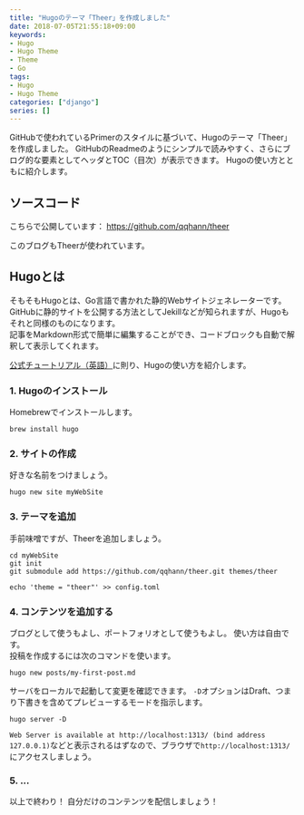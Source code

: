 ```yaml
---
title: "Hugoのテーマ「Theer」を作成しました"
date: 2018-07-05T21:55:18+09:00
keywords:
- Hugo
- Hugo Theme
- Theme
- Go
tags:
- Hugo
- Hugo Theme
categories: ["django"]
series: []
---
```


GitHubで使われているPrimerのスタイルに基づいて、Hugoのテーマ「Theer」を作成しました。
GitHubのReadmeのようにシンプルで読みやすく、さらにブログ的な要素としてヘッダとTOC（目次）が表示できます。
Hugoの使い方とともに紹介します。


## ソースコード
こちらで公開しています：
https://github.com/qqhann/theer

このブログもTheerが使われています。

## Hugoとは
そもそもHugoとは、Go言語で書かれた静的Webサイトジェネレーターです。  
GitHubに静的サイトを公開する方法としてJekillなどが知られますが、Hugoもそれと同様のものになります。  
記事をMarkdown形式で簡単に編集することができ、コードブロックも自動で解釈して表示してくれます。

[公式チュートリアル（英語）](https://gohugo.io/getting-started/quick-start/)に則り、Hugoの使い方を紹介します。

### 1. Hugoのインストール

Homebrewでインストールします。
```terminal
brew install hugo
```

### 2. サイトの作成

好きな名前をつけましょう。
```terminal
hugo new site myWebSite
```

### 3. テーマを追加

手前味噌ですが、Theerを追加しましょう。
```terminal
cd myWebSite
git init
git submodule add https://github.com/qqhann/theer.git themes/theer

echo 'theme = "theer"' >> config.toml
```

### 4. コンテンツを追加する

ブログとして使うもよし、ポートフォリオとして使うもよし。
使い方は自由です。  
投稿を作成するには次のコマンドを使います。

```terminal
hugo new posts/my-first-post.md
```

サーバをローカルで起動して変更を確認できます。
`-D`オプションはDraft、つまり下書きを含めてプレビューするモードを指示します。
```terminal
hugo server -D
```
`Web Server is available at http://localhost:1313/ (bind address 127.0.0.1)`などと表示されるはずなので、ブラウザで`http://localhost:1313/`にアクセスしましょう。

### 5. ...
以上で終わり！
自分だけのコンテンツを配信しましょう！
